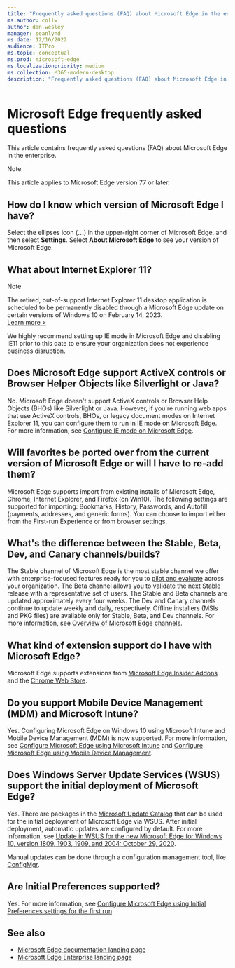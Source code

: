 ```yaml
---
title: "Frequently asked questions (FAQ) about Microsoft Edge in the enterprise"
ms.author: collw
author: dan-wesley
manager: seanlynd
ms.date: 12/16/2022
audience: ITPro
ms.topic: conceptual
ms.prod: microsoft-edge
ms.localizationpriority: medium
ms.collection: M365-modern-desktop
description: "Frequently asked questions (FAQ) about Microsoft Edge in the enterprise"
--- 
```



# Microsoft Edge frequently asked questions

This article contains frequently asked questions (FAQ) about Microsoft Edge in the enterprise.

> [!NOTE]
> This article applies to Microsoft Edge version 77 or later.

## How do I know which version of Microsoft Edge I have?

Select the ellipses icon (**...**) in the upper-right corner of Microsoft Edge, and then select **Settings**. Select **About Microsoft Edge** to see your version of Microsoft Edge.

## What about Internet Explorer 11?

>[!Note]
> The retired, out-of-support Internet Explorer 11 desktop application is scheduled to be permanently disabled through a Microsoft Edge update on certain versions of Windows 10 on February 14, 2023.<br>
[Learn more >](https://aka.ms/iemodefaq)
>
> We highly recommend setting up IE mode in Microsoft Edge and disabling IE11 prior to this date to ensure your organization does not experience business disruption.
>

## Does Microsoft Edge support ActiveX controls or Browser Helper Objects like Silverlight or Java?

No. Microsoft Edge doesn't support ActiveX controls or Browser Help Objects (BHOs) like Silverlight or Java. However, if you're running web apps that use ActiveX controls, BHOs, or legacy document modes on Internet Explorer 11, you can configure them to run in IE mode on  Microsoft Edge. For more information, see [Configure IE mode on Microsoft Edge](./edge-ie-mode.md).

## Will favorites be ported over from the current version of Microsoft Edge or will I have to re-add them?

Microsoft Edge supports import from existing installs of Microsoft Edge, Chrome, Internet Explorer, and Firefox (on Win10). The following settings are supported for importing: Bookmarks, History, Passwords, and Autofill (payments, addresses, and generic forms). You can choose to import either from the First-run Experience or from browser settings.

## What's the difference between the Stable, Beta, Dev, and Canary channels/builds?

The Stable channel of Microsoft Edge is the most stable channel we offer with enterprise-focused features ready for you to [pilot and evaluate](https://aka.ms/EdgeEnterprise) across your organization. The Beta channel allows you to validate the next Stable release with a representative set of users. The Stable and Beta channels are updated approximately every four weeks. The Dev and Canary channels continue to update weekly and daily, respectively. Offline installers (MSIs and PKG files) are available only for Stable, Beta, and Dev channels. For more information, see [Overview of Microsoft Edge channels](./microsoft-edge-channels.md).

## What kind of extension support do I have with Microsoft Edge?

Microsoft Edge supports extensions from [Microsoft Edge Insider Addons](https://go.microsoft.com/fwlink/?linkid=2081222) and the [Chrome Web Store](https://go.microsoft.com/fwlink/?linkid=2072338).

## Do you support Mobile Device Management (MDM) and Microsoft Intune?

Yes. Configuring Microsoft Edge on Windows 10 using Microsoft Intune and Mobile Device Management (MDM) is now supported. For more information, see [Configure Microsoft Edge using Microsoft Intune](./configure-edge-with-intune.md) and [Configure Microsoft Edge using Mobile Device Management](./configure-edge-with-mdm.md).

## Does Windows Server Update Services (WSUS) support the initial deployment of Microsoft Edge?

Yes. There are packages in the [Microsoft Update Catalog](https://www.catalog.update.microsoft.com/Search.aspx?q=the%20new%20microsoft%20edge%20for%20windows) that can be used for the initial deployment of Microsoft Edge via WSUS. After initial deployment, automatic updates are configured by default. For more information, see [Update in WSUS for the new Microsoft Edge for Windows 10, version 1809, 1903, 1909, and 2004: October 29, 2020](https://support.microsoft.com/help/4584642/update-in-wsus-for-the-new-microsoft-edge).

 Manual updates can be done through a configuration management tool, like [ConfigMgr](/configmgr/apps/deploy-use/deploy-edge?bc=%2fDeployEdge%2fbreadcrumb%2ftoc.json&toc=%2fDeployEdge%2ftoc.json).

## Are Initial Preferences supported?

Yes. For more information, see [Configure Microsoft Edge using Initial Preferences settings for the first run](./initial-preferences-support-on-microsoft-edge-browser.md)

## See also

- [Microsoft Edge documentation landing page](./index.yml)
- [Microsoft Edge Enterprise landing page](https://aka.ms/EdgeEnterprise)
  
